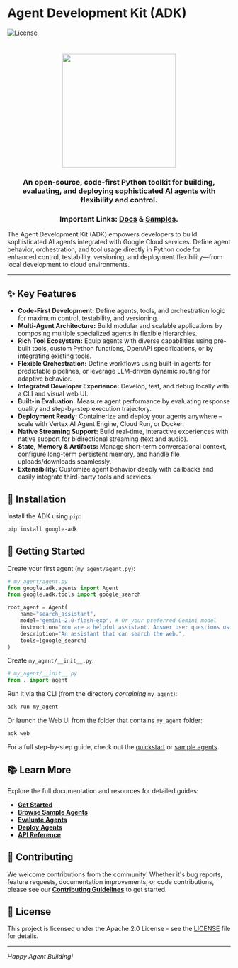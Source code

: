 # Agent Development Kit (ADK)

[![License](https://img.shields.io/badge/License-Apache_2.0-blue.svg)](LICENSE)

<html>
    <h1 align="center">
      <img src="assets/agent-development-kit.png" width="256"/>
    </h1>
    <h3 align="center">
      An open-source, code-first Python toolkit for building, evaluating, and deploying sophisticated AI agents with flexibility and control.
    </h3>
    <h3 align="center">
      Important Links:
      <a href="https://google.github.io/adk-docs/">Docs</a> &
      <a href="https://github.com/google/adk-samples">Samples</a>.
    </h3>
</html>

The Agent Development Kit (ADK) empowers developers to build sophisticated AI agents integrated with Google Cloud services. Define agent behavior, orchestration, and tool usage directly in Python code for enhanced control, testability, versioning, and deployment flexibility—from local development to cloud environments.

---

## ✨ Key Features

*   **Code-First Development:** Define agents, tools, and orchestration logic for maximum control, testability, and versioning.
*   **Multi-Agent Architecture:** Build modular and scalable applications by composing multiple specialized agents in flexible hierarchies.
*   **Rich Tool Ecosystem:** Equip agents with diverse capabilities using pre-built tools, custom Python functions, OpenAPI specifications, or by integrating existing tools.
*   **Flexible Orchestration:** Define workflows using built-in agents for predictable pipelines, or leverage LLM-driven dynamic routing for adaptive behavior.
*   **Integrated Developer Experience:** Develop, test, and debug locally with a CLI and visual web UI.
*   **Built-in Evaluation:** Measure agent performance by evaluating response quality and step-by-step execution trajectory.
*   **Deployment Ready:** Containerize and deploy your agents anywhere – scale with Vertex AI Agent Engine, Cloud Run, or Docker.
*   **Native Streaming Support:** Build real-time, interactive experiences with native support for bidirectional streaming (text and audio).
*   **State, Memory & Artifacts:** Manage short-term conversational context, configure long-term persistent memory, and handle file uploads/downloads seamlessly.
*   **Extensibility:** Customize agent behavior deeply with callbacks and easily integrate third-party tools and services.

## 🚀 Installation

Install the ADK using `pip`:

```bash
pip install google-adk
```

## 🏁 Getting Started

Create your first agent (`my_agent/agent.py`):

```python
# my_agent/agent.py
from google.adk.agents import Agent
from google.adk.tools import google_search

root_agent = Agent(
    name="search_assistant",
    model="gemini-2.0-flash-exp", # Or your preferred Gemini model
    instruction="You are a helpful assistant. Answer user questions using Google Search when needed.",
    description="An assistant that can search the web.",
    tools=[google_search]
)
```

Create `my_agent/__init__.py`:

```python
# my_agent/__init__.py
from . import agent
```

Run it via the CLI (from the directory *containing* `my_agent`):

```bash
adk run my_agent
```

Or launch the Web UI from the folder that contains `my_agent` folder:

```bash
adk web
```

For a full step-by-step guide, check out the [quickstart](https://google.github.io/adk-docs/get-started/quickstart/) or [sample agents](https://github.com/google/adk-samples).

## 📚 Learn More

Explore the full documentation and resources for detailed guides:

*   **[Get Started](https://google.github.io/adk-docs/get-started/)**
*   **[Browse Sample Agents](https://github.com/google/adk-samples)**
*   **[Evaluate Agents](https://google.github.io/adk-docs/evaluate/)**
*   **[Deploy Agents](https://google.github.io/adk-docs/deploy/)**
*   **[API Reference](https://google.github.io/adk-docs/api-reference/)**

## 🤝 Contributing

We welcome contributions from the community! Whether it's bug reports, feature requests, documentation improvements, or code contributions, please see our [**Contributing Guidelines**](./CONTRIBUTING.md) to get started.

## 📄 License

This project is licensed under the Apache 2.0 License - see the [LICENSE](LICENSE) file for details.

---

*Happy Agent Building!*